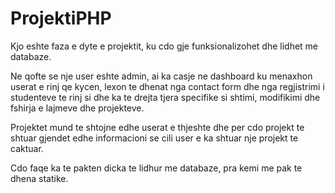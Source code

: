 # ProjektiPHP

Kjo eshte faza e dyte e projektit, ku cdo gje funksionalizohet dhe lidhet me databaze.

Ne qofte se nje user eshte admin, ai ka casje ne dashboard ku menaxhon userat e rinj qe kycen, lexon te dhenat nga contact form dhe nga regjistrimi i studenteve te rinj si dhe ka te drejta tjera specifike si shtimi, modifikimi dhe fshirja e lajmeve dhe projekteve.

Projektet mund te shtojne edhe userat e thjeshte dhe per cdo projekt te shtuar gjendet edhe informacioni se cili user e ka shtuar nje projekt te caktuar.

Cdo faqe ka te pakten dicka te lidhur me databaze, pra kemi me pak te dhena statike.
